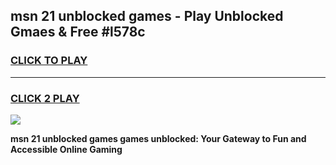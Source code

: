 
## msn 21 unblocked games - Play Unblocked Gmaes & Free #l578c
<h3>
<a href="https://news.freeplayer.one?title=msn_21_unblocked_games&ref=03M">CLICK TO PLAY</a></h3>
<hr>

<h3>
<a href="https://news.freeplayer.one?title=msn_21_unblocked_games&ref=03M">CLICK 2 PLAY</a>
  
</h3>

<a href="https://news.freeplayer.one?title=msn_21_unblocked_games&ref=03M"><img src="https://clearcache.store/games.png"></a>


**msn 21 unblocked games games unblocked: Your Gateway to Fun and Accessible Online Gaming**
